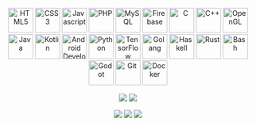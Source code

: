 <!-- badges -->
<p align="center">
    <img height=50 alt="HTML5" src="https://cdn.jsdelivr.net/gh/devicons/devicon/icons/html5/html5-plain.svg"/>
    <img height=50 alt="CSS3" src="https://cdn.jsdelivr.net/gh/devicons/devicon/icons/css3/css3-plain.svg"/>
    <img height=50 alt="Javascript" src="https://cdn.jsdelivr.net/gh/devicons/devicon/icons/javascript/javascript-plain.svg"/>
    <img height=50 alt="PHP" src="https://cdn.jsdelivr.net/gh/devicons/devicon/icons/php/php-plain.svg"/>
    <img height=50 alt="MySQL" src="https://cdn.jsdelivr.net/gh/devicons/devicon/icons/mysql/mysql-plain.svg"/>
    <img height=50 alt="Firebase" src="https://cdn.jsdelivr.net/gh/devicons/devicon/icons/firebase/firebase-plain.svg"/>
    <img height=50 alt="C" src="https://cdn.jsdelivr.net/gh/devicons/devicon/icons/c/c-plain.svg"/>
    <img height=50 alt="C++" src="https://cdn.jsdelivr.net/gh/devicons/devicon/icons/cplusplus/cplusplus-plain.svg"/>
    <img height=50 alt="OpenGL" src="https://cdn.jsdelivr.net/gh/devicons/devicon/icons/opengl/opengl-original.svg"/>
    <img height=50 alt="Java" src="https://cdn.jsdelivr.net/gh/devicons/devicon/icons/java/java-plain.svg"/>
    <img height=50 alt="Kotlin" src="https://cdn.jsdelivr.net/gh/devicons/devicon/icons/kotlin/kotlin-plain.svg"/>
    <img height=50 alt="Android Development" src="https://cdn.jsdelivr.net/gh/devicons/devicon/icons/android/android-plain.svg"/>
    <img height=50 alt="Python" src="https://cdn.jsdelivr.net/gh/devicons/devicon/icons/python/python-plain.svg"/>
    <img height=50 alt="TensorFlow" src="https://cdn.jsdelivr.net/gh/devicons/devicon/icons/tensorflow/tensorflow-original.svg"/>
    <img height=50 alt="Golang" src="https://cdn.jsdelivr.net/gh/devicons/devicon/icons/go/go-plain.svg"/>
    <img height=50 alt="Haskell" src="https://cdn.jsdelivr.net/gh/devicons/devicon/icons/haskell/haskell-original.svg"/>
    <img height=50 alt="Rust" src="https://cdn.jsdelivr.net/gh/devicons/devicon/icons/rust/rust-plain.svg"/>
    <img height=50 alt="Bash" src="https://cdn.jsdelivr.net/gh/devicons/devicon/icons/bash/bash-plain.svg"/>
    <img height=50 alt="Godot" src="https://cdn.jsdelivr.net/gh/devicons/devicon/icons/godot/godot-original.svg"/>
    <img height=50 alt="Git" src="https://cdn.jsdelivr.net/gh/devicons/devicon/icons/git/git-original.svg"/>
    <img height=50 alt="Docker" src="https://cdn.jsdelivr.net/gh/devicons/devicon/icons/docker/docker-plain.svg"/>
</p>
<!-- socials -->
<p align="center">
    <a src="https://www.linkedin.com/in/sindre0830/"><img src="https://img.shields.io/badge/linkedin-%230077B5.svg?style=for-the-badge&logo=linkedin"/></a>
    <img src="https://komarev.com/ghpvc/?username=sindre0830&style=for-the-badge"/>
</p>
<!-- stats -->
<p align="center">
    <img src="https://github-readme-stats.vercel.app/api?username=sindre0830&show_icons=true&count_private=true&theme=dark"/>
    <img src="https://github-readme-streak-stats.herokuapp.com/?user=sindre0830&theme=dark"/>
    <img src="https://github-readme-stats.vercel.app/api/top-langs?username=sindre0830&layout=compact&theme=dark"/>
</p>